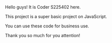 Hello guys! It is Coder S225402 here.

This project is a super basic project on JavaScript.

You can use these code for business use. 

Thank you so much for you attention!
